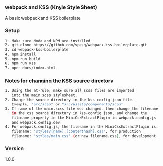 ### webpack and KSS (Knyle Style Sheet)
A basic webpack and KSS boilerplate.


### Setup 
```bash
1. Make sure Node and NPM are installed.
2. git clone https://github.com/vpasq/webpack-kss-boilerplate.git
3. cd webpack-kss-boilerplate
4. npm install
5. npm run build
6. npm run kss
7. open docs/index.html
```

### Notes for changing the KSS source directory
 ```bash
1. Using the at-rule, make sure all scss files are imported 
    into the main.scss stylesheet.
2. Change the source directory in the kss-config.json file.
    Example, "src/scss" or "src/assets/components/scss"
3. If name of the main.scss file was changed, then change the filename 
    in the css source directory in kss-config.json, and change the 
    filename property in the MiniCssExtractPlugin in webpack.config.js 
    and webpack.config.dev.
4. For webpack.config.js, the filename in the MiniCssExtractPlugin is:
    filename: 'styles/[name].[contenthash].css', for production
    filename: 'styles/main.css' (or new filename.css), for development.  
```

### Version
1.0.0
